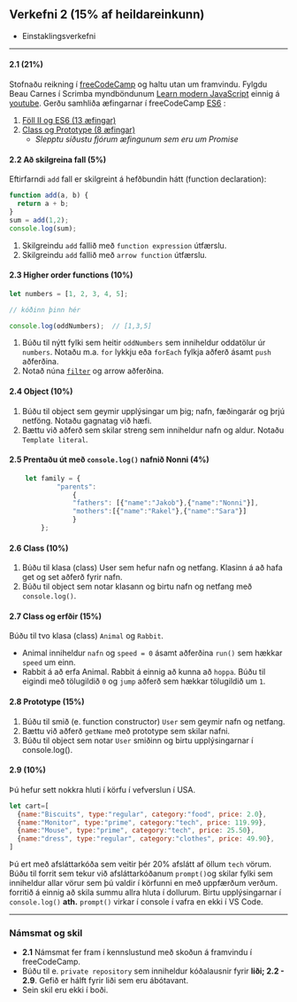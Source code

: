 ## Verkefni 2 (15% af heildareinkunn)
- Einstaklingsverkefni

---

#### 2.1 (21%)
Stofnaðu reikning í [freeCodeCamp](https://www.freecodecamp.org/) og haltu utan um framvindu. 
Fylgdu Beau Carnes í Scrimba myndböndunum [Learn modern JavaScript](https://scrimba.com/course/ges6) einnig á [youtube](https://youtu.be/PkZNo7MFNFg). Gerðu samhliða æfingarnar í freeCodeCamp [ES6](https://www.freecodecamp.org/learn/javascript-algorithms-and-data-structures/es6/)
:
1. [Föll II og ES6 (13 æfingar)](https://github.com/GunnarThorunnarson/FORR3JS05DU/wiki/F%C3%B6ll-II-og-ES6)
1. [Class og Prototype (8 æfingar)](https://github.com/GunnarThorunnarson/FORR3JS05DU/wiki/Class-og-prototype)
   - _Slepptu síðustu fjórum æfingunum sem eru um Promise_

#### 2.2 Að skilgreina fall (5%)
Eftirfarndi `add` fall er skilgreint á hefðbundin hátt (function declaration):

```javascript
function add(a, b) {
  return a + b;
}
sum = add(1,2);
console.log(sum);
```
1. Skilgreindu `add` fallið með `function expression` útfærslu.
1. Skilgreindu `add` fallið með `arrow function` útfærslu.


#### 2.3 Higher order functions (10%)

```javascript
let numbers = [1, 2, 3, 4, 5];

// kóðinn þinn hér 

console.log(oddNumbers);  // [1,3,5]
```

1. Búðu til nýtt fylki sem heitir `oddNumbers` sem inniheldur oddatölur úr `numbers`. Notaðu m.a. `for` lykkju eða `forEach` fylkja aðferð ásamt `push` aðferðina.
1. Notað núna [`filter`](https://developer.mozilla.org/en-US/docs/Web/JavaScript/Reference/Global_Objects/Array/filter) og arrow aðferðina.

#### 2.4 Object (10%)
1. Búðu til object sem geymir upplýsingar um þig; nafn, fæðingarár og þrjú netföng. Notaðu gagnatag við hæfi.
1. Bættu við aðferð sem skilar streng sem inniheldur nafn og aldur. Notaðu `Template literal`. 
<!--
1. Birtu allar upplýsingarnar í console, sjá [3 Methods to Loop Over Object Properties](https://itnext.io/x1f4f9-3-ways-to-loop-over-object-properties-with-vanilla-javascript-es6-included-efb4a68cfbb)
-->
#### 2.5 Prentaðu út með `console.log()` nafnið Nonni (4%)

```javascript
	let family = {
			"parents": 
				{
				"fathers": [{"name":"Jakob"},{"name":"Nonni"}],
				"mothers":[{"name":"Rakel"},{"name":"Sara"}]
				}
		};
```

#### 2.6 Class (10%)
1. Búðu til klasa (class) User sem hefur nafn og netfang. Klasinn á að hafa get og set aðferð fyrir nafn.
1. Búðu til object sem notar klasann og birtu nafn og netfang með `console.log()`. 

#### 2.7 Class og erfðir (15%)
Búðu til tvo klasa (class) `Animal` og `Rabbit`. 
- Animal inniheldur `nafn` og `speed = 0` ásamt aðferðina `run()` sem hækkar `speed` um einn.
- Rabbit á að erfa Animal. Rabbit á einnig að kunna að `hoppa`. Búðu til eigindi með tölugildið `0` og `jump` aðferð sem hækkar tölugildið um `1`.

#### 2.8 Prototype (15%)
1. Búðu til smið (e. function constructor) `User` sem geymir nafn og netfang. 
1. Bættu við aðferð `getName` með prototype sem skilar nafni.
1. Búðu til object sem notar `User` smiðinn og birtu upplýsingarnar í console.log().

#### 2.9 (10%)
Þú hefur sett nokkra hluti í körfu í vefverslun í USA.

```javascript
let cart=[
  {name:"Biscuits", type:"regular", category:"food", price: 2.0},
  {name:"Monitor", type:"prime", category:"tech", price: 119.99},
  {name:"Mouse", type:"prime", category:"tech", price: 25.50},
  {name:"dress", type:"regular", category:"clothes", price: 49.90},
]
```
Þú ert með afsláttarkóða sem veitir þér 20% afslátt af öllum `tech` vörum.
Búðu til forrit sem tekur við afsláttarkóðanum `prompt()`og skilar fylki sem inniheldur allar vörur sem þú valdir í körfunni en með uppfærðum verðum. forritið á einnig að skila summu allra hluta í dollurum. Birtu upplýsingarnar í `console.log()`
**ath.** `prompt()` virkar í console í vafra en ekki í VS Code.

---

### Námsmat og skil
- **2.1** Námsmat fer fram í kennslustund með skoðun á framvindu í freeCodeCamp.
- Búðu til e. `private repository` sem inniheldur kóðalausnir fyrir **liði; 2.2 - 2.9**. Gefið er hálft fyrir liði sem eru ábótavant.
- Sein skil eru ekki í boði.


